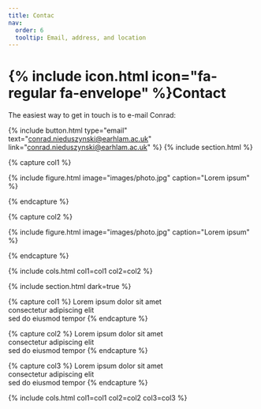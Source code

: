 ```yaml
---
title: Contac
nav:
  order: 6
  tooltip: Email, address, and location
---
```


# {% include icon.html icon="fa-regular fa-envelope" %}Contact

The easiest way to get in touch is to e-mail Conrad:

{%
  include button.html
  type="email"
  text="conrad.nieduszynski@earhlam.ac.uk"
  link="conrad.nieduszynski@earhlam.ac.uk"
%}
{% include section.html %}

{% capture col1 %}

{%
  include figure.html
  image="images/photo.jpg"
  caption="Lorem ipsum"
%}

{% endcapture %}

{% capture col2 %}

{%
  include figure.html
  image="images/photo.jpg"
  caption="Lorem ipsum"
%}

{% endcapture %}

{% include cols.html col1=col1 col2=col2 %}

{% include section.html dark=true %}

{% capture col1 %}
Lorem ipsum dolor sit amet  
consectetur adipiscing elit  
sed do eiusmod tempor
{% endcapture %}

{% capture col2 %}
Lorem ipsum dolor sit amet  
consectetur adipiscing elit  
sed do eiusmod tempor
{% endcapture %}

{% capture col3 %}
Lorem ipsum dolor sit amet  
consectetur adipiscing elit  
sed do eiusmod tempor
{% endcapture %}

{% include cols.html col1=col1 col2=col2 col3=col3 %}
